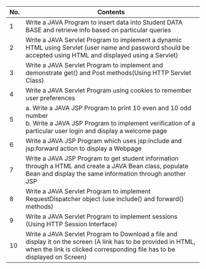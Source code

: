 
| No. | Contents |
| ---| --- |
| 1 | Write a JAVA Program to insert data into Student DATA BASE and retrieve info based on particular queries | 
| 2 | Write a JAVA Servlet Program to implement a dynamic HTML using Servlet (user name and password should be accepted using HTML and displayed using a Servlet) |
| 3 | Write a JAVA Servlet Program to implement and demonstrate get() and Post methods(Using HTTP Servlet Class) | 
| 4 | Write a JAVA Servlet Program using cookies to remember user preferences |
| 5 | a.	Write a JAVA JSP Program to print 10 even and 10 odd number <br> b.	Write a JAVA JSP Program to implement verification of a particular user login and display a welcome page | 
| 6 | Write a JAVA JSP Program which uses jsp:include and jsp:forward action to display a Webpage |
| 7 | Write a JAVA JSP Program to get student information through a HTML and create a JAVA Bean class, populate Bean and display the same information through another JSP | 
| 8 | Write a JAVA Servlet Program to implement RequestDispatcher object (use include() and forward() methods) |
| 9 | Write a JAVA Servlet Program to implement sessions (Using HTTP Session Interface) |
| 10 | Write a JAVA Servlet Program to Download a file and display it on the screen (A link has to be provided in HTML, when the link is clicked corresponding file has to be displayed on Screen) |
